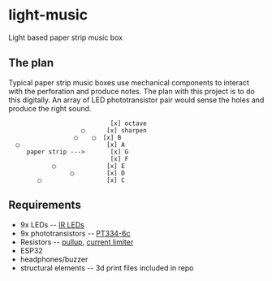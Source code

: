 # light-music
Light based paper strip music box

## The plan
Typical paper strip music boxes use mechanical components to interact with the perforation and produce notes. The plan with this project is to do this digitally. An array of LED phototransistor pair would sense the holes and produce the right sound.
```
                            [x] octave
                    ◯      [x] sharpen
                  ◯    ◯  [x] B
  ◯                        [x] A
     paper strip --->       [x] G
                            [x] F
            ◯              [x] E
                 ◯         [x] D
        ◯                  [x] C
```

## Requirements

* 9x LEDs -- [IR LEDs](https://robu.in/product/5mm-940nm-infrared-receiver-led-ir-diode-led-pack-of-5/)
* 9x phototransistors -- [PT334-6c](https://robu.in/product/pt334-6c-5mm-phototransistor-pack-of-10/)
* Resistors -- [pullup](https://robu.in/product/10k-ohm-0-5w-metal-film-resistor-pack-of-50/),  [current limiter](https://robu.in/product/0-5w-100-ohm-resistor-pack-of-50/)
* ESP32
* headphones/buzzer
* structural elements -- 3d print files included in repo
